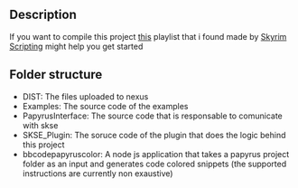 ## Description

If you want to compile this project [this](https://www.youtube.com/playlist?list=PLektTyeQhBZeDIRp2g15SsK1GX2Ig8YVW) playlist that i found made by [Skyrim Scripting](https://www.youtube.com/@SkyrimScripting) might help you get started

## Folder structure

- DIST: The files uploaded to nexus
- Examples: The source code of the examples
- PapyrusInterface: The source code that is responsable to comunicate with skse
- SKSE_Plugin: The soruce code of the plugin that does the logic behind this project
- bbcodepapyruscolor: A node js application that takes a papyrus project folder as an input and generates code colored snippets (the supported instructions are currently non exaustive)
